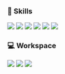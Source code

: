 ### 🚀 Skills

<img src="https://img.shields.io/badge/Python-3776AB?style=for-the-badge&logo=Python&logoColor=FFFFFF"/> <img src="https://img.shields.io/badge/Unity-100000?style=for-the-badge&logo=unity&logoColor=white"/> <img src="https://img.shields.io/badge/C%23-512BD4?style=for-the-badge&logo=csharp&logoColor=FFFFFF"/> <img src="https://img.shields.io/badge/JavaScript-F7DF1E?style=for-the-badge&logo=JavaScript&logoColor=white"/> <img src="https://img.shields.io/badge/Disnake-5865F2?style=for-the-badge&logo=Discord&logoColor=FFFFFF"/> <img src="https://img.shields.io/badge/Tailwind_CSS-38B2AC?style=for-the-badge&logo=tailwind-css&logoColor=white"/>

### 💻 Workspace

<img src="https://img.shields.io/badge/NVIDIA-RTX_3060-76B900?style=for-the-badge&logo=nvidia&logoColor=white"/> <img src="https://img.shields.io/badge/AMD-Ryzen_5_5500-ED1C24?style=for-the-badge&logo=amd&logoColor=white"/> <img src="https://img.shields.io/badge/Visual_Studio_Code-0078D4?style=for-the-badge&logo=visual%20studio%20code&logoColor=white"/>
